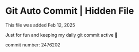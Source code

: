 # Git Auto Commit | Hidden File

This file was added Feb 12, 2025

Just for fun and keeping my daily git commit active 🤪

commit number: 2476202
